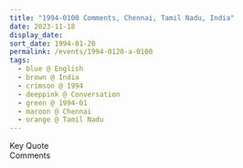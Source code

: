 ```yaml
---
title: "1994-0100 Comments, Chennai, Tamil Nadu, India"
date: 2023-11-18
display_date: 
sort_date: 1994-01-20
permalink: /events/1994-0120-a-0100
tags:
  - blue @ English
  - brown @ India
  - crimson @ 1994
  - deeppink @ Conversation
  - green @ 1994-01
  - maroon @ Chennai
  - orange @ Tamil Nadu
---
```


<wave-list>
  <list-title color="green" width="75">Key Quote</list-title>
  <list-item color="BlanchedAlmond"  width="200"></list-item>
  <list-item color="Lavender"></list-item>
  <list-item color="BlanchedAlmond"></list-item>
</wave-list>

<br>

<wave-list>
  <list-title color="green" width="75">Comments</list-title>
  <list-item color="BlanchedAlmond"  width="200"></list-item>
  <list-item color="Lavender"></list-item>
  <list-item color="BlanchedAlmond"></list-item>
</wave-list>